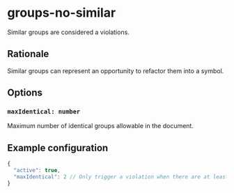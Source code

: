 # groups-no-similar

Similar groups are considered a violations.

## Rationale

Similar groups can represent an opportunity to refactor them into a symbol.

## Options

### `maxIdentical: number`

Maximum number of identical groups allowable in the document.

## Example configuration

```js
{
  "active": true,
  "maxIdentical": 2 // Only trigger a violation when there are at least 3 identical groups
}
```
